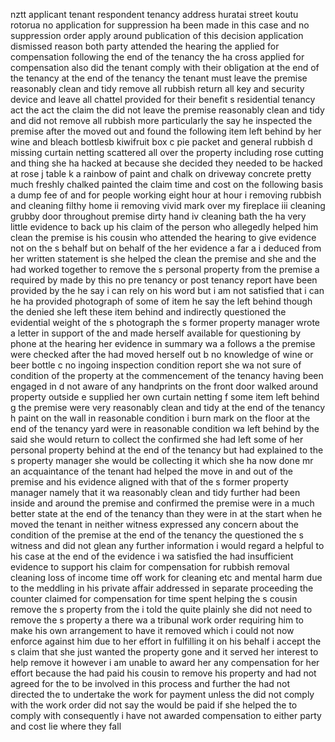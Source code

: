 nztt applicant tenant respondent tenancy address huratai street koutu rotorua no application for suppression ha been made in this case and no suppression order apply around publication of this decision application dismissed reason both party attended the hearing the applied for compensation following the end of the tenancy the ha cross applied for compensation also did the tenant comply with their obligation at the end of the tenancy at the end of the tenancy the tenant must leave the premise reasonably clean and tidy remove all rubbish return all key and security device and leave all chattel provided for their benefit s residential tenancy act the act the claim the did not leave the premise reasonably clean and tidy and did not remove all rubbish more particularly the say he inspected the premise after the moved out and found the following item left behind by her wine and bleach bottlesb kiwifruit box c pie packet and general rubbish d missing curtain netting scattered all over the property including rose cutting and thing she ha hacked at because she decided they needed to be hacked at rose j table k a rainbow of paint and chalk on driveway concrete pretty much freshly chalked painted the claim time and cost on the following basis a dump fee of and for people working eight hour at hour i removing rubbish and cleaning filthy home ii removing vivid mark over my fireplace iii cleaning grubby door throughout premise dirty hand iv cleaning bath the ha very little evidence to back up his claim of the person who allegedly helped him clean the premise is his cousin who attended the hearing to give evidence not on the s behalf but on behalf of the her evidence a far a i deduced from her written statement is she helped the clean the premise and she and the had worked together to remove the s personal property from the premise a required by made by this no pre tenancy or post tenancy report have been provided by the he say i can rely on his word but i am not satisfied that i can he ha provided photograph of some of item he say the left behind though the denied she left these item behind and indirectly questioned the evidential weight of the s photograph the s former property manager wrote a letter in support of the and made herself available for questioning by phone at the hearing her evidence in summary wa a follows a the premise were checked after the had moved herself out b no knowledge of wine or beer bottle c no ingoing inspection condition report she wa not sure of condition of the property at the commencement of the tenancy having been engaged in d not aware of any handprints on the front door walked around property outside e supplied her own curtain netting f some item left behind g the premise were very reasonably clean and tidy at the end of the tenancy h paint on the wall in reasonable condition i burn mark on the floor at the end of the tenancy yard were in reasonable condition wa left behind by the said she would return to collect the confirmed she had left some of her personal property behind at the end of the tenancy but had explained to the s property manager she would be collecting it which she ha now done mr an acquaintance of the tenant had helped the move in and out of the premise and his evidence aligned with that of the s former property manager namely that it wa reasonably clean and tidy further had been inside and around the premise and confirmed the premise were in a much better state at the end of the tenancy than they were in at the start when he moved the tenant in neither witness expressed any concern about the condition of the premise at the end of the tenancy the questioned the s witness and did not glean any further information i would regard a helpful to his case at the end of the evidence i wa satisfied the had insufficient evidence to support his claim for compensation for rubbish removal cleaning loss of income time off work for cleaning etc and mental harm due to the meddling in his private affair addressed in separate proceeding the counter claimed for compensation for time spent helping the s cousin remove the s property from the i told the quite plainly she did not need to remove the s property a there wa a tribunal work order requiring him to make his own arrangement to have it removed which i could not now enforce against him due to her effort in fulfilling it on his behalf i accept the s claim that she just wanted the property gone and it served her interest to help remove it however i am unable to award her any compensation for her effort because the had paid his cousin to remove his property and had not agreed for the to be involved in this process and further the had not directed the to undertake the work for payment unless the did not comply with the work order did not say the would be paid if she helped the to comply with consequently i have not awarded compensation to either party and cost lie where they fall